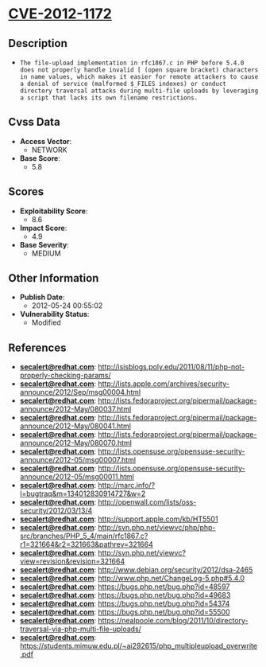 
# [CVE-2012-1172](http://isisblogs.poly.edu/2011/08/11/php-not-properly-checking-params/)

## Description

- `The file-upload implementation in rfc1867.c in PHP before 5.4.0 does not properly handle invalid [ (open square bracket) characters in name values, which makes it easier for remote attackers to cause a denial of service (malformed $_FILES indexes) or conduct directory traversal attacks during multi-file uploads by leveraging a script that lacks its own filename restrictions.`

## Cvss Data

- **Access Vector**:
  - NETWORK
- **Base Score**:
  - 5.8

## Scores

- **Exploitability Score**:
  - 8.6
- **Impact Score**:
  - 4.9
- **Base Severity**:
  - MEDIUM

## Other Information

- **Publish Date**:
  - 2012-05-24 00:55:02
- **Vulnerability Status**:
  - Modified

## References

- **secalert@redhat.com**: http://isisblogs.poly.edu/2011/08/11/php-not-properly-checking-params/
- **secalert@redhat.com**: http://lists.apple.com/archives/security-announce/2012/Sep/msg00004.html
- **secalert@redhat.com**: http://lists.fedoraproject.org/pipermail/package-announce/2012-May/080037.html
- **secalert@redhat.com**: http://lists.fedoraproject.org/pipermail/package-announce/2012-May/080041.html
- **secalert@redhat.com**: http://lists.fedoraproject.org/pipermail/package-announce/2012-May/080070.html
- **secalert@redhat.com**: http://lists.opensuse.org/opensuse-security-announce/2012-05/msg00007.html
- **secalert@redhat.com**: http://lists.opensuse.org/opensuse-security-announce/2012-05/msg00011.html
- **secalert@redhat.com**: http://marc.info/?l=bugtraq&m=134012830914727&w=2
- **secalert@redhat.com**: http://openwall.com/lists/oss-security/2012/03/13/4
- **secalert@redhat.com**: http://support.apple.com/kb/HT5501
- **secalert@redhat.com**: http://svn.php.net/viewvc/php/php-src/branches/PHP_5_4/main/rfc1867.c?r1=321664&r2=321663&pathrev=321664
- **secalert@redhat.com**: http://svn.php.net/viewvc?view=revision&revision=321664
- **secalert@redhat.com**: http://www.debian.org/security/2012/dsa-2465
- **secalert@redhat.com**: http://www.php.net/ChangeLog-5.php#5.4.0
- **secalert@redhat.com**: https://bugs.php.net/bug.php?id=48597
- **secalert@redhat.com**: https://bugs.php.net/bug.php?id=49683
- **secalert@redhat.com**: https://bugs.php.net/bug.php?id=54374
- **secalert@redhat.com**: https://bugs.php.net/bug.php?id=55500
- **secalert@redhat.com**: https://nealpoole.com/blog/2011/10/directory-traversal-via-php-multi-file-uploads/
- **secalert@redhat.com**: https://students.mimuw.edu.pl/~ai292615/php_multipleupload_overwrite.pdf
